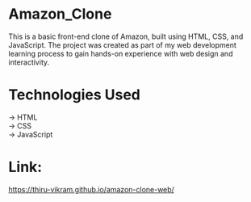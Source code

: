 # Amazon_Clone
This is a basic front-end clone of Amazon, built using HTML, CSS, and JavaScript. The project was created as part of my web development learning process to gain hands-on experience with web design and interactivity.

# Technologies Used
-> HTML <br>
-> CSS <br>
-> JavaScript

# Link:
https://thiru-vikram.github.io/amazon-clone-web/
